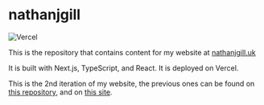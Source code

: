 # nathanjgill

![Vercel](https://vercel-badge.nathanjgill.uk/api/OldUser101/nathanjgill)

This is the repository that contains content for my website at [nathanjgill.uk](https://nathanjgill.uk)

It is built with Next.js, TypeScript, and React. It is deployed on Vercel.

This is the 2nd iteration of my website, the previous ones can be found on [this repository](https://github.com/OldUser101/nathanjgill-archive), and on [this site](https://archive.nathanjgill.uk).
